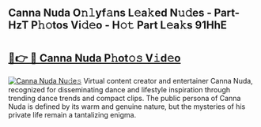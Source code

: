 ## Canna Nuda O𝚗𝚕yf𝚊ns L𝚎a𝚔ed N𝚞𝚍es - Part-HzT P𝚑𝚘tos Vi𝚍𝚎o - H𝚘𝚝 Part L𝚎a𝚔s 91HhE

# <h2><a href="http://kfbjifw.oniu.top/?m=Canna+Nuda">🔗👉 🔴 Canna Nuda P𝚑ot𝚘𝚜 V𝚒d𝚎o</a></h2>

[![Canna Nuda Nu𝚍e𝚜](https://i.imgur.com/0qMVB7G.gif)](http://kfbjifw.oniu.top/?m=Canna+Nuda)
Virtual content creator and entertainer Canna Nuda, recognized for disseminating dance and lifestyle inspiration through trending dance trends and compact clips. The public persona of Canna Nuda is defined by its warm and genuine nature, but the mysteries of his private life remain a tantalizing enigma.  

